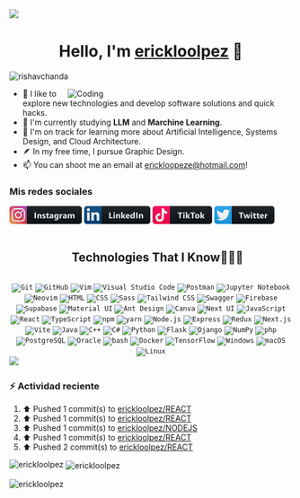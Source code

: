 <img src="https://i.imgur.com/ViH7YD8.png" />

<div align="center">
<h1 align="center">Hello, I'm <a href="https://aristi.dev">erickloolpez</a> 👋</h1>
</div>

<p align="left"> <img src="https://komarev.com/ghpvc/?username=erickloolpez&label=Profile%20views&color=0e75b6&style=flat" alt="rishavchanda" /> </p>
<img align="right" alt="Coding" width="400" src="https://media3.giphy.com/media/v1.Y2lkPTc5MGI3NjExN2d6dHZwdHd3Y2ZsN2VteWhlcW1uZzFpN3E2MnFobnlrZ29odXJ4NiZlcD12MV9pbnRlcm5hbF9naWZfYnlfaWQmY3Q9Zw/skzAE1Vo5rVkc/giphy.gif">

- 🔭 I like to explore new technologies and develop software solutions and quick hacks.
- 🌱 I'm currently studying **LLM** and **Marchine Learning**.
- 💬 I'm on track for learning more about Artificial Intelligence, Systems Design, and Cloud Architecture.
- 🪶 In my free time, I pursue Graphic Design.
- 📫 You can shoot me an email at erickloopeze@hotmail.com!

### Mis redes sociales
[<img src="./assets/instagram.png"/>][instagram]
[<img src="./assets/linkedin.png"/>][linkedin]
[<img src="./assets/tiktok.png"/>][linkedin]
[<img src="./assets/twitter.png"/>][twitter]


<!--h1 without bottom border-->
<div id="user-content-toc">
  <ul align="center">
    <summary><h2 style="display: inline-block">Technologies That I Know👨🏻‍💻</h2></summary>
  </ul>
</div>

<div align="center">
	<code><img width="50" src="https://raw.githubusercontent.com/marwin1991/profile-technology-icons/refs/heads/main/icons/git.png" alt="Git" title="Git"/></code>
	<code><img width="50" src="https://raw.githubusercontent.com/marwin1991/profile-technology-icons/refs/heads/main/icons/github.png" alt="GitHub" title="GitHub"/></code>
	<code><img width="50" src="https://raw.githubusercontent.com/marwin1991/profile-technology-icons/refs/heads/main/icons/vim.png" alt="Vim" title="Vim"/></code>
	<code><img width="50" src="https://raw.githubusercontent.com/marwin1991/profile-technology-icons/refs/heads/main/icons/visual_studio_code.png" alt="Visual Studio Code" title="Visual Studio Code"/></code>
	<code><img width="50" src="https://raw.githubusercontent.com/marwin1991/profile-technology-icons/refs/heads/main/icons/postman.png" alt="Postman" title="Postman"/></code>
	<code><img width="50" src="https://raw.githubusercontent.com/marwin1991/profile-technology-icons/refs/heads/main/icons/jupyter_notebook.png" alt="Jupyter Notebook" title="Jupyter Notebook"/></code>
	<code><img width="50" src="https://raw.githubusercontent.com/marwin1991/profile-technology-icons/refs/heads/main/icons/neovim.png" alt="Neovim" title="Neovim"/></code>
	<code><img width="50" src="https://raw.githubusercontent.com/marwin1991/profile-technology-icons/refs/heads/main/icons/html.png" alt="HTML" title="HTML"/></code>
	<code><img width="50" src="https://raw.githubusercontent.com/marwin1991/profile-technology-icons/refs/heads/main/icons/css.png" alt="CSS" title="CSS"/></code>
	<code><img width="50" src="https://raw.githubusercontent.com/marwin1991/profile-technology-icons/refs/heads/main/icons/sass.png" alt="Sass" title="Sass"/></code>
	<code><img width="50" src="https://raw.githubusercontent.com/marwin1991/profile-technology-icons/refs/heads/main/icons/tailwind_css.png" alt="Tailwind CSS" title="Tailwind CSS"/></code>
	<code><img width="50" src="https://raw.githubusercontent.com/marwin1991/profile-technology-icons/refs/heads/main/icons/swagger.png" alt="Swagger" title="Swagger"/></code>
	<code><img width="50" src="https://raw.githubusercontent.com/marwin1991/profile-technology-icons/refs/heads/main/icons/firebase.png" alt="Firebase" title="Firebase"/></code>
	<code><img width="50" src="https://raw.githubusercontent.com/marwin1991/profile-technology-icons/refs/heads/main/icons/supabase.png" alt="Supabase" title="Supabase"/></code>
	<code><img width="50" src="https://raw.githubusercontent.com/marwin1991/profile-technology-icons/refs/heads/main/icons/material_ui.png" alt="Material UI" title="Material UI"/></code>
	<code><img width="50" src="https://raw.githubusercontent.com/marwin1991/profile-technology-icons/refs/heads/main/icons/ant_design.png" alt="Ant Design" title="Ant Design"/></code>
	<code><img width="50" src="https://raw.githubusercontent.com/marwin1991/profile-technology-icons/refs/heads/main/icons/canva.png" alt="Canva" title="Canva"/></code>
	<code><img width="50" src="https://raw.githubusercontent.com/marwin1991/profile-technology-icons/refs/heads/main/icons/next_ui.png" alt="Next UI" title="Next UI"/></code>
	<code><img width="50" src="https://raw.githubusercontent.com/marwin1991/profile-technology-icons/refs/heads/main/icons/javascript.png" alt="JavaScript" title="JavaScript"/></code>
	<code><img width="50" src="https://raw.githubusercontent.com/marwin1991/profile-technology-icons/refs/heads/main/icons/react.png" alt="React" title="React"/></code>
	<code><img width="50" src="https://raw.githubusercontent.com/marwin1991/profile-technology-icons/refs/heads/main/icons/typescript.png" alt="TypeScript" title="TypeScript"/></code>
	<code><img width="50" src="https://raw.githubusercontent.com/marwin1991/profile-technology-icons/refs/heads/main/icons/npm.png" alt="npm" title="npm"/></code>
	<code><img width="50" src="https://raw.githubusercontent.com/marwin1991/profile-technology-icons/refs/heads/main/icons/yarn.png" alt="yarn" title="yarn"/></code>
	<code><img width="50" src="https://raw.githubusercontent.com/marwin1991/profile-technology-icons/refs/heads/main/icons/node_js.png" alt="Node.js" title="Node.js"/></code>
	<code><img width="50" src="https://raw.githubusercontent.com/marwin1991/profile-technology-icons/refs/heads/main/icons/express.png" alt="Express" title="Express"/></code>
	<code><img width="50" src="https://raw.githubusercontent.com/marwin1991/profile-technology-icons/refs/heads/main/icons/redux.png" alt="Redux" title="Redux"/></code>
	<code><img width="50" src="https://raw.githubusercontent.com/marwin1991/profile-technology-icons/refs/heads/main/icons/next_js.png" alt="Next.js" title="Next.js"/></code>
	<code><img width="50" src="https://raw.githubusercontent.com/marwin1991/profile-technology-icons/refs/heads/main/icons/vite.png" alt="Vite" title="Vite"/></code>
	<code><img width="50" src="https://raw.githubusercontent.com/marwin1991/profile-technology-icons/refs/heads/main/icons/java.png" alt="Java" title="Java"/></code>
	<code><img width="50" src="https://raw.githubusercontent.com/marwin1991/profile-technology-icons/refs/heads/main/icons/c++.png" alt="C++" title="C++"/></code>
	<code><img width="50" src="https://raw.githubusercontent.com/marwin1991/profile-technology-icons/refs/heads/main/icons/c%23.png" alt="C#" title="C#"/></code>
	<code><img width="50" src="https://raw.githubusercontent.com/marwin1991/profile-technology-icons/refs/heads/main/icons/python.png" alt="Python" title="Python"/></code>
	<code><img width="50" src="https://raw.githubusercontent.com/marwin1991/profile-technology-icons/refs/heads/main/icons/flask.png" alt="Flask" title="Flask"/></code>
	<code><img width="50" src="https://raw.githubusercontent.com/marwin1991/profile-technology-icons/refs/heads/main/icons/django.png" alt="Django" title="Django"/></code>
	<code><img width="50" src="https://raw.githubusercontent.com/marwin1991/profile-technology-icons/refs/heads/main/icons/numpy.png" alt="NumPy" title="NumPy"/></code>
	<code><img width="50" src="https://raw.githubusercontent.com/marwin1991/profile-technology-icons/refs/heads/main/icons/php.png" alt="php" title="php"/></code>
	<code><img width="50" src="https://raw.githubusercontent.com/marwin1991/profile-technology-icons/refs/heads/main/icons/postgresql.png" alt="PostgreSQL" title="PostgreSQL"/></code>
	<code><img width="50" src="https://raw.githubusercontent.com/marwin1991/profile-technology-icons/refs/heads/main/icons/oracle.png" alt="Oracle" title="Oracle"/></code>
	<code><img width="50" src="https://raw.githubusercontent.com/marwin1991/profile-technology-icons/refs/heads/main/icons/bash.png" alt="bash" title="bash"/></code>
	<code><img width="50" src="https://raw.githubusercontent.com/marwin1991/profile-technology-icons/refs/heads/main/icons/docker.png" alt="Docker" title="Docker"/></code>
	<code><img width="50" src="https://raw.githubusercontent.com/marwin1991/profile-technology-icons/refs/heads/main/icons/tensorflow.png" alt="TensorFlow" title="TensorFlow"/></code>
	<code><img width="50" src="https://raw.githubusercontent.com/marwin1991/profile-technology-icons/refs/heads/main/icons/windows.png" alt="Windows" title="Windows"/></code>
	<code><img width="50" src="https://raw.githubusercontent.com/marwin1991/profile-technology-icons/refs/heads/main/icons/macos.png" alt="macOS" title="macOS"/></code>
	<code><img width="50" src="https://raw.githubusercontent.com/marwin1991/profile-technology-icons/refs/heads/main/icons/linux.png" alt="Linux" title="Linux"/></code>
</div>

<!--horizontal divider(gradiant)-->
<img src="https://user-images.githubusercontent.com/73097560/115834477-dbab4500-a447-11eb-908a-139a6edaec5c.gif">

### :zap: Actividad reciente
<!--RECENT_ACTIVITY:start-->
1. ⬆️ Pushed 1 commit(s) to [erickloolpez/REACT](https://github.com/erickloolpez/REACT)<br>
2. ⬆️ Pushed 1 commit(s) to [erickloolpez/REACT](https://github.com/erickloolpez/REACT)<br>
3. ⬆️ Pushed 1 commit(s) to [erickloolpez/NODEJS](https://github.com/erickloolpez/NODEJS)<br>
4. ⬆️ Pushed 1 commit(s) to [erickloolpez/REACT](https://github.com/erickloolpez/REACT)<br>
5. ⬆️ Pushed 2 commit(s) to [erickloolpez/REACT](https://github.com/erickloolpez/REACT)<br>
<!--RECENT_ACTIVITY:end-->



<p><img align="left" src="https://github-readme-stats.vercel.app/api/top-langs?username=erickloolpez&show_icons=true&locale=en&layout=compact&theme=tokyonight" alt="erickloolpez" /></p>

<p>&nbsp;<img align="center" src="https://github-readme-stats.vercel.app/api?username=erickloolpez&show_icons=true&locale=en&theme=tokyonight" alt="erickloolpez" /></p>

<p><img align="center" src="https://github-readme-streak-stats.herokuapp.com/?user=erickloolpez&&theme=tokyonight" alt="erickloolpez" /></p>


[twitter]: https://twitter.com/erickloolpez
[youtube]: https://www.youtube.com/c/erickloolpez
[linkedin]: https://www.linkedin.com/in/erickloolpez/
[instagram]: https://www.instagram.com/erickloolpez/

